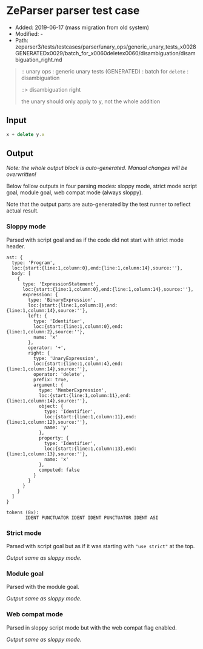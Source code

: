 # ZeParser parser test case

- Added: 2019-06-17 (mass migration from old system)
- Modified: -
- Path: zeparser3/tests/testcases/parser/unary_ops/generic_unary_tests_x0028GENERATEDx0029/batch_for_x0060deletex0060/disambiguation/disambiguation_right.md

> :: unary ops : generic unary tests (GENERATED) : batch for `delete` : disambiguation
>
> ::> disambiguation right
>
> the unary should only apply to y, not the whole addition

## Input

`````js
x + delete y.x
`````

## Output

_Note: the whole output block is auto-generated. Manual changes will be overwritten!_

Below follow outputs in four parsing modes: sloppy mode, strict mode script goal, module goal, web compat mode (always sloppy).

Note that the output parts are auto-generated by the test runner to reflect actual result.

### Sloppy mode

Parsed with script goal and as if the code did not start with strict mode header.

`````
ast: {
  type: 'Program',
  loc:{start:{line:1,column:0},end:{line:1,column:14},source:''},
  body: [
    {
      type: 'ExpressionStatement',
      loc:{start:{line:1,column:0},end:{line:1,column:14},source:''},
      expression: {
        type: 'BinaryExpression',
        loc:{start:{line:1,column:0},end:{line:1,column:14},source:''},
        left: {
          type: 'Identifier',
          loc:{start:{line:1,column:0},end:{line:1,column:2},source:''},
          name: 'x'
        },
        operator: '+',
        right: {
          type: 'UnaryExpression',
          loc:{start:{line:1,column:4},end:{line:1,column:14},source:''},
          operator: 'delete',
          prefix: true,
          argument: {
            type: 'MemberExpression',
            loc:{start:{line:1,column:11},end:{line:1,column:14},source:''},
            object: {
              type: 'Identifier',
              loc:{start:{line:1,column:11},end:{line:1,column:12},source:''},
              name: 'y'
            },
            property: {
              type: 'Identifier',
              loc:{start:{line:1,column:13},end:{line:1,column:13},source:''},
              name: 'x'
            },
            computed: false
          }
        }
      }
    }
  ]
}

tokens (8x):
       IDENT PUNCTUATOR IDENT IDENT PUNCTUATOR IDENT ASI
`````

### Strict mode

Parsed with script goal but as if it was starting with `"use strict"` at the top.

_Output same as sloppy mode._

### Module goal

Parsed with the module goal.

_Output same as sloppy mode._

### Web compat mode

Parsed in sloppy script mode but with the web compat flag enabled.

_Output same as sloppy mode._
